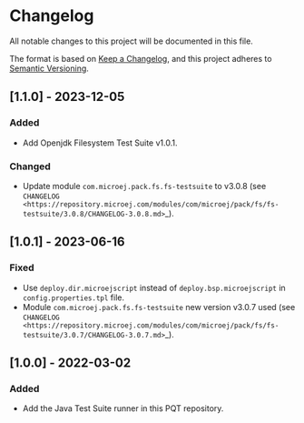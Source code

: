 # Changelog

All notable changes to this project will be documented in this file.

The format is based on [Keep a Changelog](https://keepachangelog.com/en/1.0.0/),
and this project adheres to [Semantic Versioning](https://semver.org/spec/v2.0.0.html).

## [1.1.0] - 2023-12-05

### Added

- Add Openjdk Filesystem Test Suite v1.0.1.

### Changed

- Update module ``com.microej.pack.fs.fs-testsuite`` to v3.0.8 (see `CHANGELOG <https://repository.microej.com/modules/com/microej/pack/fs/fs-testsuite/3.0.8/CHANGELOG-3.0.8.md>`_).

## [1.0.1] - 2023-06-16

### Fixed

- Use ``deploy.dir.microejscript`` instead of ``deploy.bsp.microejscript`` in ``config.properties.tpl`` file.
- Module ``com.microej.pack.fs.fs-testsuite`` new version v3.0.7 used (see `CHANGELOG <https://repository.microej.com/modules/com/microej/pack/fs/fs-testsuite/3.0.7/CHANGELOG-3.0.7.md>`_).

## [1.0.0] - 2022-03-02

### Added

- Add the Java Test Suite runner in this PQT repository.
